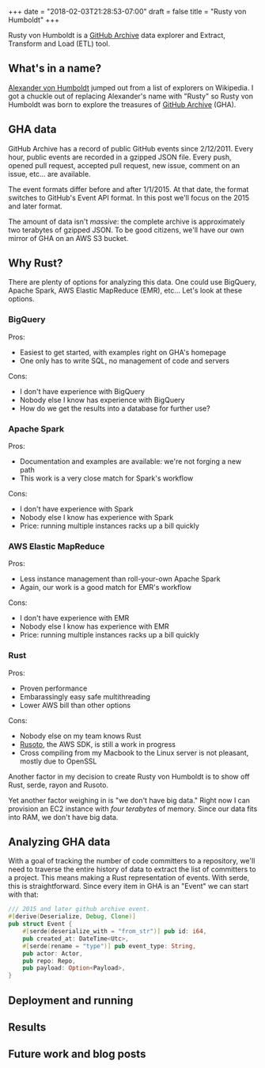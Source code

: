 +++
date = "2018-02-03T21:28:53-07:00"
draft = false
title = "Rusty von Humboldt"
+++

Rusty von Humboldt is a [GitHub Archive](https://www.githubarchive.org/) data explorer and Extract, Transform and Load (ETL) tool.

<!--more-->

## What's in a name?

[Alexander von Humboldt](https://en.wikipedia.org/wiki/Alexander_von_Humboldt) jumped out from a list of explorers on Wikipedia. I got a chuckle out of replacing Alexander's name with "Rusty" so Rusty von Humboldt was born to explore the treasures of [GitHub Archive](https://www.githubarchive.org/) (GHA).

## GHA data

GitHub Archive has a record of public GitHub events since 2/12/2011. Every hour, public events are recorded in a gzipped JSON file. Every push, opened pull request, accepted pull request, new issue, comment on an issue, etc... are available.

The event formats differ before and after 1/1/2015. At that date, the format switches to GitHub's Event API format. In this post we'll focus on the 2015 and later format.

The amount of data isn't *massive*: the complete archive is approximately two terabytes of gzipped JSON. To be good citizens, we'll have our own mirror of GHA on an AWS S3 bucket.

## Why Rust?

There are plenty of options for analyzing this data. One could use BigQuery, Apache Spark, AWS Elastic MapReduce (EMR), etc... Let's look at these options.

### BigQuery

Pros:

* Easiest to get started, with examples right on GHA's homepage
* One only has to write SQL, no management of code and servers

Cons:

* I don't have experience with BigQuery
* Nobody else I know has experience with BigQuery
* How do we get the results into a database for further use?

### Apache Spark

Pros:

* Documentation and examples are available: we're not forging a new path
* This work is a very close match for Spark's workflow

Cons:

* I don't have experience with Spark
* Nobody else I know has experience with Spark
* Price: running multiple instances racks up a bill quickly

### AWS Elastic MapReduce

Pros:

* Less instance management than roll-your-own Apache Spark
* Again, our work is a good match for EMR's workflow

Cons:

* I don't have experience with EMR
* Nobody else I know has experience with EMR
* Price: running multiple instances racks up a bill quickly 

### Rust

Pros:

* Proven performance
* Embarassingly easy safe multithreading
* Lower AWS bill than other options

Cons:

* Nobody else on my team knows Rust
* [Rusoto](https://github.com/rusoto/rusoto), the AWS SDK, is still a work in progress
* Cross compiling from my Macbook to the Linux server is not pleasant, mostly due to OpenSSL

Another factor in my decision to create Rusty von Humboldt is to show off Rust, serde, rayon and Rusoto.

Yet another factor weighing in is "we don't have big data." Right now I can provision an EC2 instance with *four terabytes* of memory. Since our data fits into RAM, we don't have big data.

## Analyzing GHA data

With a goal of tracking the number of code committers to a repository, we'll need to traverse the entire history of data to extract the list of committers to a project. This means making a Rust representation of events. With serde, this is straightforward. Since every item in GHA is an "Event" we can start with that:

```rust
/// 2015 and later github archive event.
#[derive(Deserialize, Debug, Clone)]
pub struct Event {
    #[serde(deserialize_with = "from_str")] pub id: i64,
    pub created_at: DateTime<Utc>,
    #[serde(rename = "type")] pub event_type: String,
    pub actor: Actor,
    pub repo: Repo,
    pub payload: Option<Payload>,
}
```


## Deployment and running

## Results

## Future work and blog posts